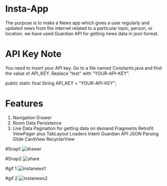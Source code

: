 # Insta-App
The purpose is to make a News app which gives a user regularly and updated news from the internet related to a particular topic, person, or location.
we have used Guardian API for getting news data in json format.
 

# API Key Note
You need to insert your API key. Go to a file named Constants.java and find the value of API_KEY. Replace "test" with "YOUR-API-KEY".

public static final String API_KEY = "YOUR-API-KEY";


# Features
1. Navigation Drawer
2. Room Data Persistence
3. Live Data
Pagination for getting data on demand
Fragments
Retrofit
ViewPager plus TabLayout
Loaders
Intent
Guardian API
JSON Parsing
Glide
CardView
RecyclerView

#Snap1
![drawer](https://user-images.githubusercontent.com/33184243/80300929-37ec7200-87be-11ea-8a3f-3000e6af4e09.jpg)

#Snap2
![share](https://user-images.githubusercontent.com/33184243/80300932-3d49bc80-87be-11ea-9a63-e1d33b9890eb.jpg)



#gif 1
![instanews1](https://user-images.githubusercontent.com/33184243/80301065-746c9d80-87bf-11ea-8fdc-6473a400da2e.gif)

#gif 2
![instanews2](https://user-images.githubusercontent.com/33184243/80301081-936b2f80-87bf-11ea-95f6-110946ac67e1.gif)
